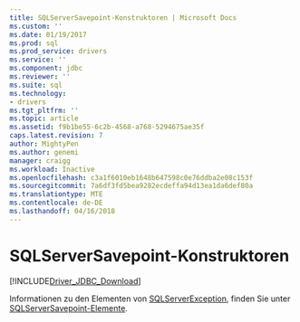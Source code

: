 ```yaml
---
title: SQLServerSavepoint-Konstruktoren | Microsoft Docs
ms.custom: ''
ms.date: 01/19/2017
ms.prod: sql
ms.prod_service: drivers
ms.service: ''
ms.component: jdbc
ms.reviewer: ''
ms.suite: sql
ms.technology:
- drivers
ms.tgt_pltfrm: ''
ms.topic: article
ms.assetid: f9b1be55-6c2b-4568-a768-5294675ae35f
caps.latest.revision: 7
author: MightyPen
ms.author: genemi
manager: craigg
ms.workload: Inactive
ms.openlocfilehash: c3a1f6010eb1648b647598c0e76ddba2e08c153f
ms.sourcegitcommit: 7a6df3fd5bea9282ecdeffa94d13ea1da6def80a
ms.translationtype: MTE
ms.contentlocale: de-DE
ms.lasthandoff: 04/16/2018
---
```

# <a name="sqlserversavepoint-constructors"></a>SQLServerSavepoint-Konstruktoren
[!INCLUDE[Driver_JDBC_Download](../../../includes/driver_jdbc_download.md)]

  Informationen zu den Elementen von [SQLServerException](../../../connect/jdbc/reference/sqlserverexception-class.md), finden Sie unter [SQLServerSavepoint-Elemente](../../../connect/jdbc/reference/sqlserversavepoint-members.md).  
  
  
